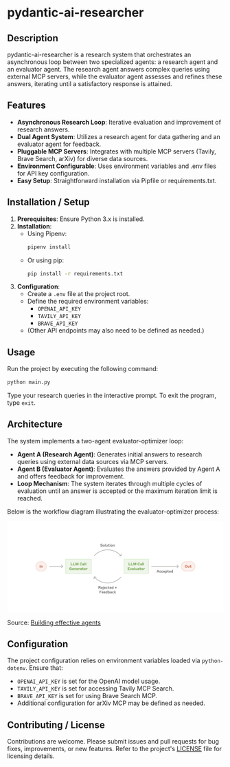 # pydantic-ai-researcher

## Description
pydantic-ai-researcher is a research system that orchestrates an asynchronous loop between two specialized agents: a research agent and an evaluator agent. The research agent answers complex queries using external MCP servers, while the evaluator agent assesses and refines these answers, iterating until a satisfactory response is attained.

## Features
- **Asynchronous Research Loop**: Iterative evaluation and improvement of research answers.
- **Dual Agent System**: Utilizes a research agent for data gathering and an evaluator agent for feedback.
- **Pluggable MCP Servers**: Integrates with multiple MCP servers (Tavily, Brave Search, arXiv) for diverse data sources.
- **Environment Configurable**: Uses environment variables and .env files for API key configuration.
- **Easy Setup**: Straightforward installation via Pipfile or requirements.txt.

## Installation / Setup
1. **Prerequisites**: Ensure Python 3.x is installed.
2. **Installation**:
   - Using Pipenv:
     ```bash
     pipenv install
     ```
   - Or using pip:
     ```bash
     pip install -r requirements.txt
     ```
3. **Configuration**:
   - Create a `.env` file at the project root.
   - Define the required environment variables:
     - `OPENAI_API_KEY`
     - `TAVILY_API_KEY`
     - `BRAVE_API_KEY`
   - (Other API endpoints may also need to be defined as needed.)

## Usage
Run the project by executing the following command:
```bash
python main.py
```
Type your research queries in the interactive prompt. To exit the program, type `exit`.

## Architecture
The system implements a two-agent evaluator-optimizer loop:
- **Agent A (Research Agent)**: Generates initial answers to research queries using external data sources via MCP servers.
- **Agent B (Evaluator Agent)**: Evaluates the answers provided by Agent A and offers feedback for improvement.
- **Loop Mechanism**: The system iterates through multiple cycles of evaluation until an answer is accepted or the maximum iteration limit is reached.

Below is the workflow diagram illustrating the evaluator-optimizer process:

![ evaluator-optimizer-workflow](./docs/evaluator-optimizer-workflow.png)

Source: [Building effective agents](https://www.anthropic.com/engineering/building-effective-agents)

## Configuration

The project configuration relies on environment variables loaded via `python-dotenv`. Ensure that:
- `OPENAI_API_KEY` is set for the OpenAI model usage.
- `TAVILY_API_KEY` is set for accessing Tavily MCP Search.
- `BRAVE_API_KEY` is set for using Brave Search MCP.
- Additional configuration for arXiv MCP may be defined as needed.

## Contributing / License
Contributions are welcome. Please submit issues and pull requests for bug fixes, improvements, or new features. Refer to the project's [LICENSE](LICENSE) file for licensing details.